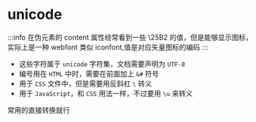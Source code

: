# unicode

:::info
在伪元素的 content 属性经常看到一些 \25B2 的值，但是能够显示图标，实际上是一种 webfont 类似 iconfont,值是对应矢量图标的编码
:::

- 这些字符属于 `unicode` 字符集，文档需要声明为 `UTF-8`
- 编号用在 `HTML` 中时，需要在前面加上 `&#` 符号
- 用于 `CSS` 文件中，但是需要用反斜杠 `\` 转义
- 用于 `JavaScript`，和 `CSS` 用法一样，不过要用 `\u` 来转义

常用的直接转换就行
